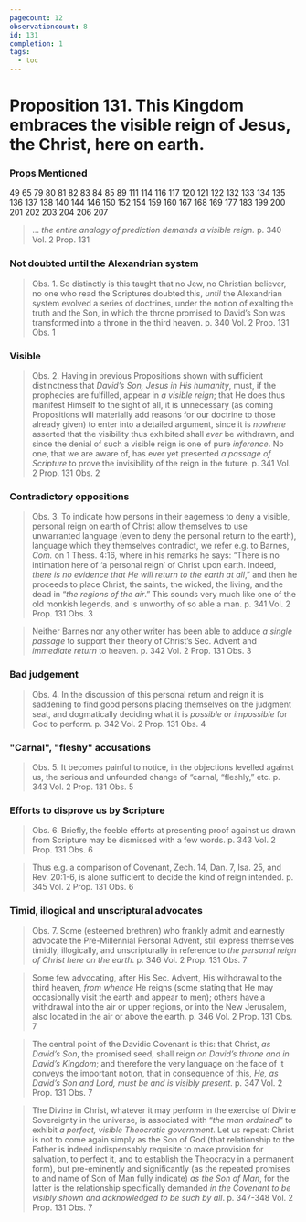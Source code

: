 ```yaml
---
pagecount: 12
observationcount: 8
id: 131
completion: 1
tags:
  - toc
---
```

# Proposition 131. This Kingdom embraces the visible reign of Jesus, the Christ, here on earth.

### Props Mentioned
49 65 79 80 81 82 83 84 85 89 111 114 116 117 120 121 122 132 133 134 135 136 137 138 140 144 146 150 152 154 159 160 167 168 169 177 183 199 200 201 202 203 204 206 207

>... *the entire analogy of prediction demands a visible reign.*
>p. 340 Vol. 2 Prop. 131
### Not doubted until the Alexandrian system
>Obs. 1. So distinctly is this taught that no Jew, no Christian believer, no one who read the Scriptures doubted this, *until* the Alexandrian system evolved a series of doctrines, under the notion of exalting the truth and the Son, in which the throne promised to David’s Son was transformed into a throne in the third heaven.
>p. 340 Vol. 2 Prop. 131 Obs. 1
### Visible
>Obs. 2. Having in previous Propositions shown with sufficient distinctness that *David’s Son, Jesus in His humanity*, must, if the prophecies are fulfilled, appear in *a visible reign*; that He does thus manifest Himself to the sight of all, it is unnecessary (as coming Propositions will materially add reasons for our doctrine to those already given) to enter into a detailed argument, since it is *nowhere* asserted that the visibility thus exhibited shall *ever* be withdrawn, and since the denial of such a visible reign is one of pure *inference*. No one, that we are aware of, has ever yet presented *a passage of Scripture* to prove the invisibility of the reign in the future.
>p. 341 Vol. 2 Prop. 131 Obs. 2
### Contradictory oppositions
>Obs. 3. To indicate how persons in their eagerness to deny a visible, personal reign on earth of Christ allow themselves to use unwarranted language (even to deny the personal return to the earth), language which they themselves contradict, we refer e.g. to Barnes, *Com.* on 1 Thess. 4:16, where in his remarks he says: “There is no intimation here of ‘a personal reign’ of Christ upon earth. Indeed, *there is no evidence that He will return to the earth at all*,” and then he proceeds to place Christ, the saints, the wicked, the living, and the dead in “*the regions of the air*.” This sounds very much like one of the old monkish legends, and is unworthy of so able a man.
>p. 341 Vol. 2 Prop. 131 Obs. 3

>Neither Barnes nor any other writer has been able to adduce *a single passage* to support their theory of Christ’s Sec. Advent and *immediate return* to heaven.
>p. 342 Vol. 2 Prop. 131 Obs. 3
### Bad judgement
>Obs. 4. In the discussion of this personal return and reign it is saddening to find good persons placing themselves on the judgment seat, and dogmatically deciding what it is *possible or impossible* for God to perform.
>p. 342 Vol. 2 Prop. 131 Obs. 4
### "Carnal", "fleshy" accusations
>Obs. 5. It becomes painful to notice, in the objections levelled against us, the serious and unfounded change of “carnal, “fleshly,” etc.
>p. 343 Vol. 2 Prop. 131 Obs. 5
### Efforts to disprove us by Scripture
>Obs. 6. Briefly, the feeble efforts at presenting proof against us drawn from Scripture may be dismissed with a few words.
>p. 343 Vol. 2 Prop. 131 Obs. 6

>Thus e.g. a comparison of Covenant, Zech. 14, Dan. 7, Isa. 25, and Rev. 20:1-6, is alone sufficient to decide the kind of reign intended.
>p. 345 Vol. 2 Prop. 131 Obs. 6
### Timid, illogical and unscriptural advocates
>Obs. 7. Some (esteemed brethren) who frankly admit and earnestly advocate the Pre-Millennial Personal Advent, still express themselves timidly, illogically, and unscripturally in reference to *the personal reign of Christ here on the earth*.
>p. 346 Vol. 2 Prop. 131 Obs. 7

>Some few advocating, after His Sec. Advent, His withdrawal to the third heaven, *from whence* He reigns (some stating that He may occasionally visit the earth and appear to men); others have a withdrawal into the air or upper regions, or into the New Jerusalem, also located in the air or above the earth.
>p. 346 Vol. 2 Prop. 131 Obs. 7

>The central point of the Davidic Covenant is this: that Christ, *as David’s Son*, the promised seed, shall reign *on David’s throne and in David’s Kingdom*; and therefore the very language on the face of it conveys the important notion, that in consequence of this, *He, as David’s Son and Lord, must be and is visibly present*.
>p. 347 Vol. 2 Prop. 131 Obs. 7

>The Divine in Christ, whatever it may perform in the exercise of Divine Sovereignty in the universe, is associated with “*the man ordained*” to exhibit *a perfect, visible Theocratic government*. Let us repeat: Christ is not to come again simply as the Son of God (that relationship to the Father is indeed indispensably requisite to make provision for salvation, to perfect it, and to establish the Theocracy in a permanent form), but pre-eminently and significantly (as the repeated promises to and name of Son of Man fully indicate) *as the Son of Man*, for the latter is the relationship specifically demanded *in the Covenant to be visibly shown and acknowledged to be such by all*.
>p. 347-348 Vol. 2 Prop. 131 Obs. 7

